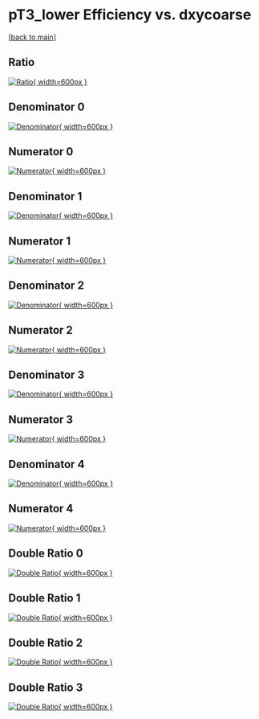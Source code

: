 # pT3_lower Efficiency vs. dxycoarse

[[back to main](./)]



## Ratio

[![Ratio](../mtv/var/pT3_lower_xtr_211_1_eff_dxycoarse.png){ width=600px }](../mtv/var/pT3_lower_xtr_211_1_eff_dxycoarse.pdf)

## Denominator 0

[![Denominator](../mtv/den/pT3_lower_xtr_211_1_eff_dxycoarse_den0.png){ width=600px }](../mtv/den/pT3_lower_xtr_211_1_eff_dxycoarse_den0.pdf)

## Numerator 0

[![Numerator](../mtv/num/pT3_lower_xtr_211_1_eff_dxycoarse_num0.png){ width=600px }](../mtv/num/pT3_lower_xtr_211_1_eff_dxycoarse_num0.pdf)

## Denominator 1

[![Denominator](../mtv/den/pT3_lower_xtr_211_1_eff_dxycoarse_den1.png){ width=600px }](../mtv/den/pT3_lower_xtr_211_1_eff_dxycoarse_den1.pdf)

## Numerator 1

[![Numerator](../mtv/num/pT3_lower_xtr_211_1_eff_dxycoarse_num1.png){ width=600px }](../mtv/num/pT3_lower_xtr_211_1_eff_dxycoarse_num1.pdf)

## Denominator 2

[![Denominator](../mtv/den/pT3_lower_xtr_211_1_eff_dxycoarse_den2.png){ width=600px }](../mtv/den/pT3_lower_xtr_211_1_eff_dxycoarse_den2.pdf)

## Numerator 2

[![Numerator](../mtv/num/pT3_lower_xtr_211_1_eff_dxycoarse_num2.png){ width=600px }](../mtv/num/pT3_lower_xtr_211_1_eff_dxycoarse_num2.pdf)

## Denominator 3

[![Denominator](../mtv/den/pT3_lower_xtr_211_1_eff_dxycoarse_den3.png){ width=600px }](../mtv/den/pT3_lower_xtr_211_1_eff_dxycoarse_den3.pdf)

## Numerator 3

[![Numerator](../mtv/num/pT3_lower_xtr_211_1_eff_dxycoarse_num3.png){ width=600px }](../mtv/num/pT3_lower_xtr_211_1_eff_dxycoarse_num3.pdf)

## Denominator 4

[![Denominator](../mtv/den/pT3_lower_xtr_211_1_eff_dxycoarse_den4.png){ width=600px }](../mtv/den/pT3_lower_xtr_211_1_eff_dxycoarse_den4.pdf)

## Numerator 4

[![Numerator](../mtv/num/pT3_lower_xtr_211_1_eff_dxycoarse_num4.png){ width=600px }](../mtv/num/pT3_lower_xtr_211_1_eff_dxycoarse_num4.pdf)

## Double Ratio 0

[![Double Ratio](../mtv/ratio/pT3_lower_xtr_211_1_eff_dxycoarse_ratio0.png){ width=600px }](../mtv/ratio/pT3_lower_xtr_211_1_eff_dxycoarse_ratio0.pdf)

## Double Ratio 1

[![Double Ratio](../mtv/ratio/pT3_lower_xtr_211_1_eff_dxycoarse_ratio1.png){ width=600px }](../mtv/ratio/pT3_lower_xtr_211_1_eff_dxycoarse_ratio1.pdf)

## Double Ratio 2

[![Double Ratio](../mtv/ratio/pT3_lower_xtr_211_1_eff_dxycoarse_ratio2.png){ width=600px }](../mtv/ratio/pT3_lower_xtr_211_1_eff_dxycoarse_ratio2.pdf)

## Double Ratio 3

[![Double Ratio](../mtv/ratio/pT3_lower_xtr_211_1_eff_dxycoarse_ratio3.png){ width=600px }](../mtv/ratio/pT3_lower_xtr_211_1_eff_dxycoarse_ratio3.pdf)

